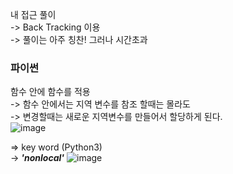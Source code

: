 내 접근 풀이   
-> Back Tracking 이용   
-> 풀이는 아주 칭찬! 그러나 시간초과  

### 파이썬   
함수 안에 함수를 적용  
-> 함수 안에서는 지역 변수를 참조 할때는 몰라도  
-> 변경할때는 새로운 지역변수를 만들어서 할당하게 된다.  
![image](https://user-images.githubusercontent.com/70446214/154427357-f73ce708-f9d6-4bf1-a682-1f9a416325f7.png)

=> key word (Python3)  
-> ***'nonlocal'*** 
![image](https://user-images.githubusercontent.com/70446214/154427447-9e8007f1-3c87-460b-9a87-0c450d52b7d9.png) 
